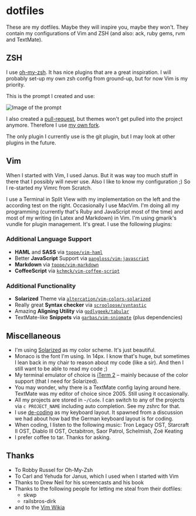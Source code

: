 # dotfiles

These are my dotfiles. Maybe they will inspire you, maybe they won't. They contain my configurations of Vim and ZSH (and also: ack, ruby gems, rvm and TextMate).

## ZSH

I use [oh-my-zsh](https://github.com/robbyrussell/oh-my-zsh). It has nice plugins that are a great inspiration. I will probably set-up my own zsh config from ground-up, but for now Vim is my priority.

This is the prompt I created and use:

![Image of the prompt](https://img.skitch.com/20120605-x8nnh1x85qncw5b3mgqqngembe.jpg)

I also created a [pull-request](https://github.com/robbyrussell/oh-my-zsh/pull/1123), but themes won't get pulled into the project anymore. Therefore I use [my own fork](https://github.com/moonglum/oh-my-zsh).

The only plugin I currently use is the git plugin, but I may look at other plugins in the future.

## Vim

When I started with Vim, I used Janus. But it was way too much stuff in there that I possibly will never use. Also I like to know my configuration ;) So I re-started my Vimrc from Scratch.

I use a Terminal in Split View with my implementation on the left and the according test on the right. Occasionally I use MacVim. I'm doing all my programming (currently that's Ruby and JavaScript most of the time) and most of my writing (in Latex and Markdown) in Vim.
I'm using gmarik's vundle for plugin management. It's great. I use the following plugins:

### Additional Language Support

* **HAML** and **SASS** via [`tpope/vim-haml`](http://github.com/tpope/vim-haml)
* Better **JavaScript** Support via [`pangloss/vim-javascript`](http://github.com/pangloss/vim-javascript)
* **Markdown** via [`tpope/vim-markdown`](http://github.com/tpope/vim-markdown)
* **CoffeeScript** via [`kchmck/vim-coffee-script`](http://github.com/kchmck/vim-coffee-script)

### Additional Functionality

* **Solarized** Theme via [`altercation/vim-colors-solarized`](http://github.com/altercation/vim-colors-solarized)
* Really great **Syntax checker** via [`scrooloose/syntastic`](http://github.com/scrooloose/syntastic)
* Amazing **Aligning Utility** via [`godlygeek/tabular`](http://github.com/godlygeek/tabular)
* TextMate-like **Snippets** via [`garbas/vim-snipmate`](http://github.com/garbas/vim-snipmate) (plus dependencies)

## Miscellaneous

* I'm using [Solarized](http://ethanschoonover.com/solarized) as my color scheme. It's just beautiful.
* Monaco is the font I'm using. In 14px. I know that's huge, but sometimes I lean back in my chair to reason about my code (like a sir). And then I still want to be able to read my code ;)
* My terminal emulator of choice is [iTerm 2](http://iterm2.com/) – mainly because of the color support (that I need for Solarized).
* You may wonder, why there is a TextMate config laying around here. TextMate was my editor of choice since 2005. Still using it occasionally.
* All my projects are stored in `~/Code`. I can switch to any of the projects via `c PROJECT_NAME` including auto completion. See my zshrc for that.
* I use [de-coding](https://github.com/bitboxer/de-coding.keylayout) as my keyboard layout. It spawned from a discussion we had about how bad the German keyboard layout is for coding.
* When coding, I listen to the following music: Tron Legacy OST, Starcraft II OST, Diablo III OST, Octabitron, Saor Patrol, Schelmish, Zoë Keating
* I prefer coffee to tar. Thanks for asking.

## Thanks

* To Robby Russel for Oh-My-Zsh
* To Carl and Yehuda for Janus, which I used when I started with Vim
* Thanks to Drew Neil for his screencasts and his book
* Thanks to the following people for letting me steal from their dotfiles:
  * skwp
  * railsbros-dirk
* and to the [Vim Wikia](http://vim.wikia.com/wiki/Vim_Tips_Wiki) 
